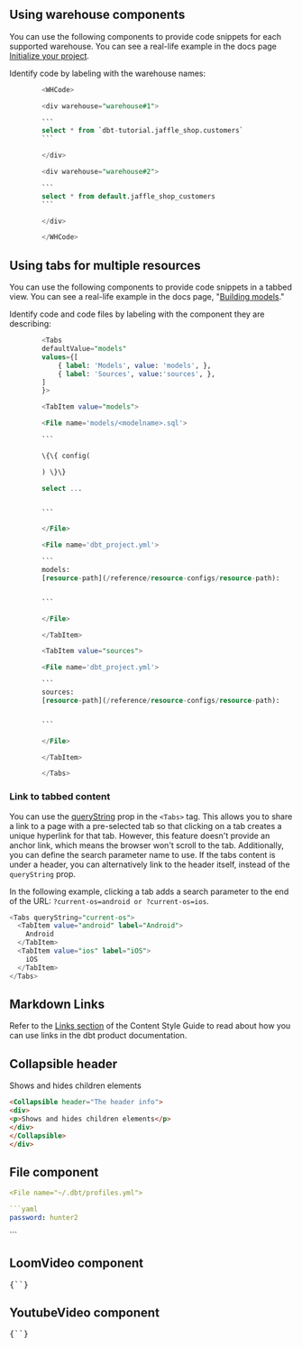 ## Using warehouse components

You can use the following components to provide code snippets for each supported warehouse. You can see a real-life example in the docs page [Initialize your project](/guides/databricks?step=6).

Identify code by labeling with the warehouse names:

```sql
        <WHCode>

        <div warehouse="warehouse#1">

        ```
        select * from `dbt-tutorial.jaffle_shop.customers`
        ```

        </div>

        <div warehouse="warehouse#2">

        ```
        select * from default.jaffle_shop_customers
        ```

        </div>

        </WHCode>
```

## Using tabs for multiple resources

You can use the following components to provide code snippets in a tabbed view. You can see a real-life example in the docs page, "[Building models](https://docs.getdbt.com/docs/building-a-dbt-project/building-models#building-dependencies-between-models)."

Identify code and code files by labeling with the component they are describing:

```sql
        <Tabs
        defaultValue="models"
        values={[
            { label: 'Models', value: 'models', },
            { label: 'Sources', value:'sources', },
        ]
        }>

        <TabItem value="models">

        <File name='models/<modelname>.sql'>

        ```

        \{\{ config(

        ) \}\}

        select ...


        ```

        </File>

        <File name='dbt_project.yml'>

        ```
        models:
        [resource-path](/reference/resource-configs/resource-path):


        ```

        </File>

        </TabItem>

        <TabItem value="sources">

        <File name='dbt_project.yml'>

        ```
        sources:
        [resource-path](/reference/resource-configs/resource-path):


        ```

        </File>

        </TabItem>

        </Tabs>
```

### Link to tabbed content

You can use the [queryString](https://docusaurus.io/docs/next/markdown-features/tabs?current-os=ios#query-string) prop in the `<Tabs>` tag. This allows you to share a link to a page with a pre-selected tab so that clicking on a tab creates a unique hyperlink for that tab. However, this feature doesn't provide an anchor link, which means the browser won't scroll to the tab. Additionally, you can define the search parameter name to use. If the tabs content is under a header, you can alternatively link to the header itself, instead of the `queryString` prop.

In the following example, clicking a tab adds a search parameter to the end of the URL: `?current-os=android or ?current-os=ios`.

```sql
<Tabs queryString="current-os">
  <TabItem value="android" label="Android">
    Android
  </TabItem>
  <TabItem value="ios" label="iOS">
    iOS
  </TabItem>
</Tabs>
```

## Markdown Links

Refer to the <a href="https://github.com/dbt-labs/docs.getdbt.com/blob/current/contributing/content-style-guide.md#Links" target="_blank" rel="noreferrer">Links section</a> of the Content Style Guide to read about how you can use links in the dbt product documentation.

## Collapsible header

<Collapsible header="The header info">
    <div>
        <p>Shows and hides children elements</p>
    </div>
</Collapsible>

```markdown
<Collapsible header="The header info">
<div>
<p>Shows and hides children elements</p>
</div>
</Collapsible>
</div>
```

## File component

```yml
<File name="~/.dbt/profiles.yml">

```yaml
password: hunter2
```
</File>
```

## LoomVideo component
 
<pre>{`<LoomVideo id="09919ddb02e44015878c9e93e15fe792" />`}</pre>

<LoomVideo id="09919ddb02e44015878c9e93e15fe792" />

## YoutubeVideo component

<pre>{`<YoutubeVideo id="5yyGT1k2xzY" />`}</pre>

<YoutubeVideo id="5yyGT1k2xzY" />


